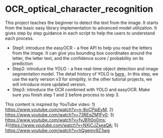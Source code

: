 # OCR_optical_character_recognition

This project teaches the beginner to detect the text from the image. It starts from the basic easy library implementation to advanced model utilization. It gives step by step guidance in each script to help the users to understand each process.

- Step1: introduce the easyOCR - a free API to help you read the letters from the image. It can give you bounding box coordinates around the letter, the letter text, and the confidence score / probability on its prediction
- Step2: introduce the YOLO - a free real-time object detection and image segmentation model. The detail history of YOLO is [here ](https://docs.ultralytics.com/). In this step, we use the early version v3 for simiplity, in the other tutorial projects, we will introduce more updated  version.
- Step3: introduce the OCR combined with YOLO and easyOCR. Make sure you finish step 1 and 2 before process to step 3.

This content is inspired by YouTube video: 1) https://www.youtube.com/watch?v=n-8oCPjpEvM, 2) https://www.youtube.com/watch?v=73REqZM1Fy0; 3) https://www.youtube.com/watch?v=fyJB1t0o0ms; 4)https://www.youtube.com/watch?v=NXjCJZxeaQA; 5) https://www.youtube.com/watch?v=hQgemv9Z3wg

